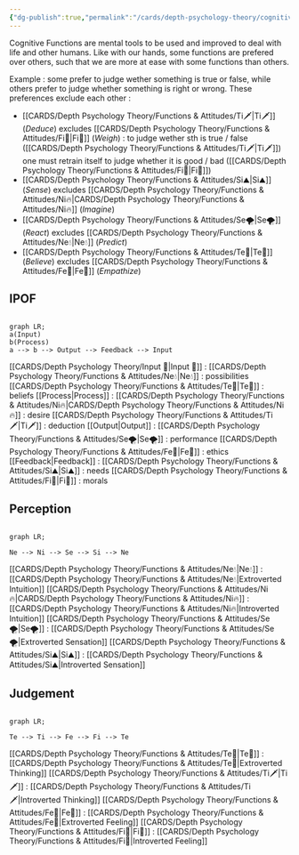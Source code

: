 ```yaml
---
{"dg-publish":true,"permalink":"/cards/depth-psychology-theory/cognitive-functions/","created":"2022-12-27T19:17:15.571+01:00","updated":"2023-04-23T10:10:38.670+02:00"}
---
```



Cognitive Functions are mental tools to be used and improved to deal with life and other humans. 
Like with our hands, some functions are prefered over others, such that we are more at ease with some functions than others. 

Example : some prefer to judge wether something is true or false, while others prefer to judge whether something is right or wrong. 
These preferences exclude each other : 
- [[CARDS/Depth Psychology Theory/Functions & Attitudes/Ti🗡️\|Ti🗡️]] (*Deduce*) excludes [[CARDS/Depth Psychology Theory/Functions & Attitudes/Fi🧭\|Fi🧭]] (*Weigh*) : to judge wether sth is true / false ([[CARDS/Depth Psychology Theory/Functions & Attitudes/Ti🗡️\|Ti🗡️]]) one must retrain itself to judge whether it is good / bad ([[CARDS/Depth Psychology Theory/Functions & Attitudes/Fi🧭\|Fi🧭]])
- [[CARDS/Depth Psychology Theory/Functions & Attitudes/Si⛰️\|Si⛰️]] (*Sense*) excludes [[CARDS/Depth Psychology Theory/Functions & Attitudes/Ni🔥\|CARDS/Depth Psychology Theory/Functions & Attitudes/Ni🔥]] (*Imagine*) 
- [[CARDS/Depth Psychology Theory/Functions & Attitudes/Se🌪️\|Se🌪️]] (*React*) excludes [[CARDS/Depth Psychology Theory/Functions & Attitudes/Ne💧\|Ne💧]] (*Predict*)
- [[CARDS/Depth Psychology Theory/Functions & Attitudes/Te🏹\|Te🏹]] (*Believe*) excludes [[CARDS/Depth Psychology Theory/Functions & Attitudes/Fe💉\|Fe💉]] (*Empathize*) 

## IPOF
```mermaid

graph LR; 
a(Input)
b(Process)
a --> b --> Output --> Feedback --> Input
```

[[CARDS/Depth Psychology Theory/Input 🌊\|Input 🌊]] : 
	[[CARDS/Depth Psychology Theory/Functions & Attitudes/Ne💧\|Ne💧]] : possibilities
	[[CARDS/Depth Psychology Theory/Functions & Attitudes/Te🏹\|Te🏹]] : beliefs 
[[Process\|Process]] : 
	[[CARDS/Depth Psychology Theory/Functions & Attitudes/Ni🔥\|CARDS/Depth Psychology Theory/Functions & Attitudes/Ni🔥]] : desire
	[[CARDS/Depth Psychology Theory/Functions & Attitudes/Ti🗡️\|Ti🗡️]] : deduction
[[Output\|Output]] : 
	[[CARDS/Depth Psychology Theory/Functions & Attitudes/Se🌪️\|Se🌪️]] : performance
	[[CARDS/Depth Psychology Theory/Functions & Attitudes/Fe💉\|Fe💉]] : ethics
[[Feedback\|Feedback]] : 
	[[CARDS/Depth Psychology Theory/Functions & Attitudes/Si⛰️\|Si⛰️]] : needs
	[[CARDS/Depth Psychology Theory/Functions & Attitudes/Fi🧭\|Fi🧭]] : morals

## Perception
```mermaid

graph LR; 

Ne --> Ni --> Se --> Si --> Ne

```

[[CARDS/Depth Psychology Theory/Functions & Attitudes/Ne💧\|Ne💧]] : [[CARDS/Depth Psychology Theory/Functions & Attitudes/Ne💧\|Extroverted Intuition]]
[[CARDS/Depth Psychology Theory/Functions & Attitudes/Ni🔥\|CARDS/Depth Psychology Theory/Functions & Attitudes/Ni🔥]] : [[CARDS/Depth Psychology Theory/Functions & Attitudes/Ni🔥\|Introverted Intuition]]
[[CARDS/Depth Psychology Theory/Functions & Attitudes/Se🌪️\|Se🌪️]] : [[CARDS/Depth Psychology Theory/Functions & Attitudes/Se🌪️\|Extroverted Sensation]]
[[CARDS/Depth Psychology Theory/Functions & Attitudes/Si⛰️\|Si⛰️]] : [[CARDS/Depth Psychology Theory/Functions & Attitudes/Si⛰️\|Introverted Sensation]]

## Judgement
```mermaid

graph LR; 

Te --> Ti --> Fe --> Fi --> Te

```

[[CARDS/Depth Psychology Theory/Functions & Attitudes/Te🏹\|Te🏹]] : [[CARDS/Depth Psychology Theory/Functions & Attitudes/Te🏹\|Extroverted Thinking]] 
[[CARDS/Depth Psychology Theory/Functions & Attitudes/Ti🗡️\|Ti🗡️]] : [[CARDS/Depth Psychology Theory/Functions & Attitudes/Ti🗡️\|Introverted Thinking]]
[[CARDS/Depth Psychology Theory/Functions & Attitudes/Fe💉\|Fe💉]] : [[CARDS/Depth Psychology Theory/Functions & Attitudes/Fe💉\|Extroverted Feeling]]
[[CARDS/Depth Psychology Theory/Functions & Attitudes/Fi🧭\|Fi🧭]] : [[CARDS/Depth Psychology Theory/Functions & Attitudes/Fi🧭\|Introverted Feeling]]

